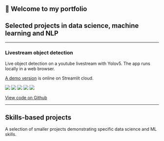 ## 👋 Welcome to my portfolio

## Selected projects in data science, machine learning and NLP

---

### Livestream object detection
Live object detection on a youtube livestream with Yolov5. The app runs locally in a web browser.

[A demo version](https://francode77-livestream-object-detection-youtube-od-24bdil.streamlit.app/) is online on Streamlit cloud.

[![](https://img.shields.io/badge/Python-white?logo=Python)](#) [![](https://img.shields.io/badge/Jupyter-white?logo=Jupyter)](#) [![](https://img.shields.io/badge/PyTorch-white?logo=pytorch)](#) [![](https://img.shields.io/badge/Amazon-white?logo=Amazon)](#) [![](https://img.shields.io/badge/HuggingFace_Transformers-white?logo=huggingface)](#)

[View code on Github](https://github.com/Francode77/livestream-object-detection)

---
 
 
## Skills-based projects
A selection of smaller projects demonstrating specific data science and ML skills.
 
 
